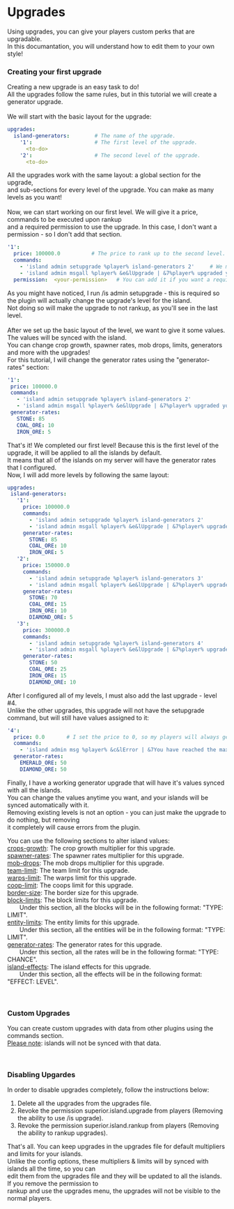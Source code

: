 # Upgrades
Using upgrades, you can give your players custom perks that are upgradable.<br>
In this documantation, you will understand how to edit them to your own style!<br>

### Creating your first upgrade
Creating a new upgrade is an easy task to do!<br>
All the upgrades follow the same rules, but in this tutorial we will create a generator upgrade.<br><br>
We will start with the basic layout for the upgrade:<br>
```yaml
upgrades:
  island-generators:        # The name of the upgrade.
    '1':                    # The first level of the upgrade.
      <to-do>
    '2':                    # The second level of the upgrade.
      <to-do>
```
All the upgrades work with the same layout: a global section for the upgrade,<br>
and sub-sections for every level of the upgrade. You can make as many levels as you want!<br><br>
Now, we can start working on our first level. We will give it a price, commands to be executed upon rankup<br>
and a required permission to use the upgrade. In this case, I don't want a permission - so I don't add that section.<br>
```yaml
'1':
  price: 100000.0          # The price to rank up to the second level.
  commands:
    - 'island admin setupgrade %player% island-generators 2'     # We must change the level of the upgrade manually using a command.
    - 'island admin msgall %player% &e&lUpgrade | &7%player% upgraded your generators to level 2!'   # Message that will be sent to the island members.
  permission:  <your-permission>   # You can add it if you want a required permission to rankup.
```
As you might have noticed, I run /is admin setupgrade - this is required so the plugin will actually change the upgrade's level for the island.<br>
Not doing so will make the upgrade to not rankup, as you'll see in the last level.<br><br>
After we set up the basic layout of the level, we want to give it some values. The values will be synced with the island.<br>
You can change crop growth, spawner rates, mob drops, limits, generators and more with the upgrades!<br>
For this tutorial, I will change the generator rates using the "generator-rates" section:<br>
 ```yaml
'1':
  price: 100000.0
  commands:
    - 'island admin setupgrade %player% island-generators 2'
    - 'island admin msgall %player% &e&lUpgrade | &7%player% upgraded your generators to level 2!'
  generator-rates:
    STONE: 85
    COAL_ORE: 10
    IRON_ORE: 5 
```

That's it! We completed our first level! Because this is the first level of the upgrade, it will be applied to all the islands by default.<br>
It means that all of the islands on my server will have the generator rates that I configured.<br>
Now, I will add more levels by following the same layout:<br>
 ```yaml
upgrades:
  island-generators:
    '1':
      price: 100000.0
      commands:
        - 'island admin setupgrade %player% island-generators 2'
        - 'island admin msgall %player% &e&lUpgrade | &7%player% upgraded your generators to level 2!'
      generator-rates:
        STONE: 85
        COAL_ORE: 10
        IRON_ORE: 5 
    '2':
      price: 150000.0
      commands:
        - 'island admin setupgrade %player% island-generators 3'
        - 'island admin msgall %player% &e&lUpgrade | &7%player% upgraded your generators to level 3!'
      generator-rates:
        STONE: 70
        COAL_ORE: 15
        IRON_ORE: 10
        DIAMOND_ORE: 5
    '3':
      price: 300000.0
      commands:
        - 'island admin setupgrade %player% island-generators 4'
        - 'island admin msgall %player% &e&lUpgrade | &7%player% upgraded your generators to level 4!'
      generator-rates:
        STONE: 50
        COAL_ORE: 25
        IRON_ORE: 15
        DIAMOND_ORE: 10
```
After I configured all of my levels, I must also add the last upgrade - level #4.<br>
Unlike the other upgrades, this upgrade will not have the setupgrade command, but will still have values assigned to it:<br>
```yaml
'4':
  price: 0.0       # I set the price to 0, so my players will always get the warning message.
  commands:
    - 'island admin msg %player% &c&lError | &7You have reached the maximum upgrade for island generators.'
  generator-rates:
    EMERALD_ORE: 50
    DIAMOND_ORE: 50
```
Finally, I have a working generator upgrade that will have it's values synced with all the islands.<br>
You can change the values anytime you want, and your islands will be synced automatically with it.<br>
Removing existing levels is not an option - you can just make the upgrade to do nothing, but removing<br>
it completely will cause errors from the plugin.<br>

You can use the following sections to alter island values:<br>
<u>crops-growth</u>: The crop growth multiplier for this upgrade.<br>
<u>spawner-rates</u>: The spawner rates multiplier for this upgrade.<br>
<u>mob-drops</u>: The mob drops multiplier for this upgrade.<br>
<u>team-limit</u>: The team limit for this upgrade.<br>
<u>warps-limit</u>: The warps limit for this upgrade.<br>
<u>coop-limit</u>: The coops limit for this upgrade.<br>
<u>border-size</u>: The border size for this upgrade.<br>
<u>block-limits</u>: The block limits for this upgrade.<br>
&ensp;&ensp;&ensp;&ensp;Under this section, all the blocks will be in the following format: "TYPE: LIMIT".<br>
<u>entity-limits</u>: The entity limits for this upgrade.<br>
&ensp;&ensp;&ensp;&ensp;Under this section, all the entities will be in the following format: "TYPE: LIMIT".<br>
<u>generator-rates</u>: The generator rates for this upgrade.<br>
&ensp;&ensp;&ensp;&ensp;Under this section, all the rates will be in the following format: "TYPE: CHANCE".<br>
<u>island-effects</u>: The island effects for this upgrade.<br>
&ensp;&ensp;&ensp;&ensp;Under this section, all the effects will be in the following format: "EFFECT: LEVEL".<br>

<br>

### Custom Upgrades
You can create custom upgrades with data from other plugins using the commands section.<br>
<u>Please note</u>: islands will not be synced with that data.<br>

<br>

### Disabling Upgardes
In order to disable upgrades completely, follow the instructions below:<br>
1. Delete all the upgrades from the upgrades file.<br>
2. Revoke the permission superior.island.upgrade from players (Removing the ability to use /is upgrade).<br>
3. Revoke the permission superior.island.rankup from players (Removing the ability to rankup upgrades).<br>

That's all. You can keep upgrades in the upgrades file for default multipliers and limits for your islands.<br>
Unlike the config options, these multipliers & limits will by synced with islands all the time, so you can<br>
edit them from the upgrades file and they will be updated to all the islands. If you remove the permission to<br>
rankup and use the upgrades menu, the upgrades will not be visible to the normal players.<br>